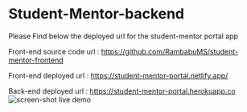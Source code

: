 # Student-Mentor-backend

Please Find below the deployed url for the student-mentor portal app

Front-end source code url : https://github.com/RambabuMS/student-mentor-frontend

Front-end deployed url : https://student-mentor-portal.netlify.app/ 

Back-end deployed url : https://student-mentor-portal.herokuapp.co
![screen-shot live demo](https://user-images.githubusercontent.com/94340328/161553146-36a0284a-0f4c-4037-bc50-32c6d7f4308c.PNG)
